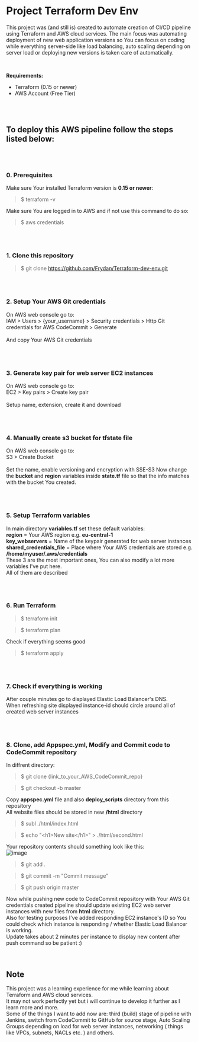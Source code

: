 # Project Terraform Dev Env

This project was (and still is) created to automate creation of CI/CD pipeline using Terraform and AWS cloud services.
The main focus was automating deployment of new web application versions so You can focus on coding while everything server-side like load balancing, auto scaling depending on server load or deploying new versions is taken care of automatically.

<br />

**Requirements:**
 - Terraform (0.15 or newer)
 - AWS Account (Free Tier)

<br />
<br />

## To deploy this AWS pipeline follow the steps listed below:

<br />
<br />

### **0. Prerequisites**

Make sure Your installed Terraform version is **0.15 or newer**:
>$ terraform -v

Make sure You are logged in to AWS and if not use this command to do so:
>$ aws credentials

<br />
<br />

### **1. Clone this repository**
>$ git clone https://github.com/Frydan/Terraform-dev-env.git

<br />
<br />

### **2. Setup Your AWS Git credentials**

On AWS web console go to: <br />
IAM > Users > {your_username} > Security credentials > Http Git credentials for AWS CodeCommit > Generate <br /> <br />
And copy Your AWS Git credentials

<br />
<br />

### **3. Generate key pair for web server EC2 instances**

On AWS web console go to: <br />
EC2 > Key pairs > Create key pair <br /> <br />
Setup name, extension, create it and download

<br />
<br />

### **4. Manually create s3 bucket for tfstate file**

On AWS web console go to: <br />
S3 > Create Bucket<br /> <br />
Set the name, enable versioning and encryption with SSE-S3
Now change the **bucket** and **region** variables inside **state.tf** file so that the info matches with the bucket You created.

<br />
<br />

### **5. Setup Terraform variables**

In main directory **variables.tf** set these default variables: <br />
**region** = Your AWS region e.g. **eu-central-1** <br />
**key_webservers** = Name of the keypair generated for web server instances <br />
**shared_credentials_file** = Place where Your AWS credentials are stored e.g. **/home/myuser/.aws/credentials** <br />
These 3 are the most important ones, You can also modify a lot more variables I've put here. <br />
All of them are described <br />

<br />
<br />

### **6. Run Terraform**
>$ terraform init

>$ terraform plan

Check if everything seems good

>$ terraform apply

<br />
<br />

### **7. Check if everything is working**

After couple minutes go to displayed Elastic Load Balancer's DNS. <br />
When refreshing site displayed instance-id should circle around all of created web server instances

<br />
<br />

### **8. Clone, add Appspec.yml, Modify and Commit code to CodeCommit repository**
In diffrent directory: <br />
>$ git clone {link_to_your_AWS_CodeCommit_repo}


>$ git checkout -b master

Copy **appspec.yml** file and also **deploy_scripts** directory from this repository <br />
All website files should be stored in new **/html** directory <br />

>$ subl ./html/index.html


>$ echo "\<h1>New site\</h1>" > ./html/second.html


Your repository contents should something look like this: <br />
![image](https://user-images.githubusercontent.com/74418919/119979085-bf587600-bfba-11eb-8433-28950d65fd60.png)

>$ git add .


>$ git commit -m "Commit message"


>$ git push origin master

Now while pushing new code to CodeCommit repository with Your AWS Git credentials created pipeline should update existing EC2 web server instances with new files from **html** directory. <br />
Also for testing purposes I've added responding EC2 instance's ID so You could check which instance is responding / whether Elastic Load Balancer is working. <br />
Update takes about 2 minutes per instance to display new content after push command so be patient :) <br /> 
<br />
<br />

## Note

This project was a learning experience for me while learning about Terraform and AWS cloud services. <br />
It may not work perfectly yet but i will continue to develop it further as I learn more and more. <br />
Some of the things I want to add now are: third (build) stage of pipeline with Jenkins, switch from CodeCommit to GitHub for source stage, Auto Scaling Groups depending on load for web server instances, networking ( things like VPCs, subnets, NACLs etc. ) and others.

